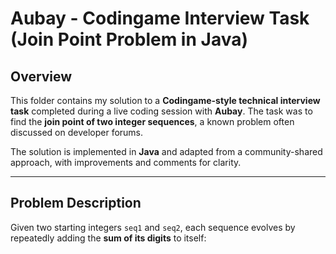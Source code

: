 # Aubay - Codingame Interview Task (Join Point Problem in Java)

## Overview

This folder contains my solution to a **Codingame-style technical interview task** completed during a live coding session with **Aubay**. The task was to find the **join point of two integer sequences**, a known problem often discussed on developer forums.

The solution is implemented in **Java** and adapted from a community-shared approach, with improvements and comments for clarity.

---

## Problem Description

Given two starting integers `seq1` and `seq2`, each sequence evolves by repeatedly adding the **sum of its digits** to itself:

